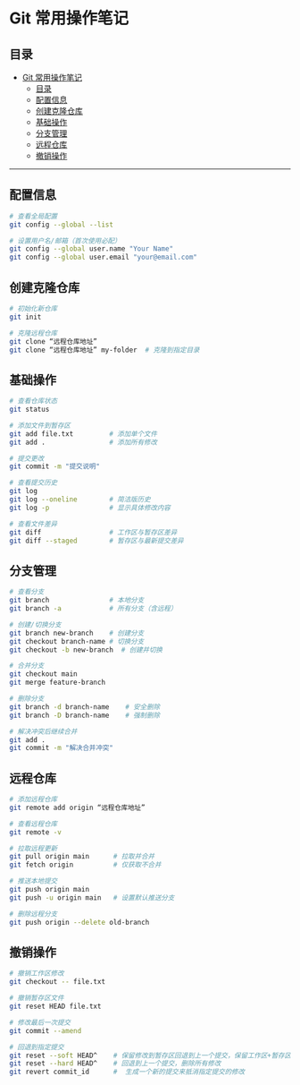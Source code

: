 # Git 常用操作笔记

## 目录
- [Git 常用操作笔记](#git-常用操作笔记)
  - [目录](#目录)
  - [配置信息](#配置信息)
  - [创建克隆仓库](#创建克隆仓库)
  - [基础操作](#基础操作)
  - [分支管理](#分支管理)
  - [远程仓库](#远程仓库)
  - [撤销操作](#撤销操作)

---
## 配置信息
```bash
# 查看全局配置
git config --global --list

# 设置用户名/邮箱（首次使用必配）
git config --global user.name "Your Name"
git config --global user.email "your@email.com"
```
##  创建克隆仓库
```bash
# 初始化新仓库
git init

# 克隆远程仓库
git clone “远程仓库地址”
git clone “远程仓库地址” my-folder  # 克隆到指定目录
```
## 基础操作
```bash
# 查看仓库状态
git status

# 添加文件到暂存区
git add file.txt         # 添加单个文件
git add .                # 添加所有修改

# 提交更改
git commit -m "提交说明"

# 查看提交历史
git log
git log --oneline        # 简洁版历史
git log -p               # 显示具体修改内容

# 查看文件差异
git diff                 # 工作区与暂存区差异
git diff --staged        # 暂存区与最新提交差异
```
## 分支管理
```bash
# 查看分支
git branch               # 本地分支
git branch -a            # 所有分支（含远程）

# 创建/切换分支
git branch new-branch    # 创建分支
git checkout branch-name # 切换分支
git checkout -b new-branch  # 创建并切换

# 合并分支
git checkout main
git merge feature-branch

# 删除分支
git branch -d branch-name    # 安全删除
git branch -D branch-name    # 强制删除

# 解决冲突后继续合并
git add .
git commit -m "解决合并冲突"
```
## 远程仓库
```bash
# 添加远程仓库
git remote add origin “远程仓库地址”

# 查看远程仓库
git remote -v

# 拉取远程更新
git pull origin main      # 拉取并合并
git fetch origin          # 仅获取不合并

# 推送本地提交
git push origin main
git push -u origin main   # 设置默认推送分支

# 删除远程分支
git push origin --delete old-branch
```
## 撤销操作
```bash
# 撤销工作区修改
git checkout -- file.txt

# 撤销暂存区文件
git reset HEAD file.txt

# 修改最后一次提交
git commit --amend

# 回退到指定提交
git reset --soft HEAD^    # 保留修改到暂存区回退到上一个提交，保留工作区+暂存区的修改
git reset --hard HEAD^    # 回退到上一个提交，删除所有修改
git revert commit_id      #  生成一个新的提交来抵消指定提交的修改
```